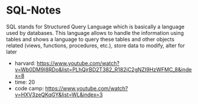 # SQL-Notes
SQL stands for Structured Query Language which is basically a language used by databases. This language allows to handle the information using tables and shows a language to query these tables and other objects related (views, functions, procedures, etc.), store data to modify, alter for later
- harvard: https://www.youtube.com/watch?v=Wb0DM9I8RDo&list=PLhQjrBD2T382_R182iC2gNZI9HzWFMC_8&index=8
- time: 20
- code camp: https://www.youtube.com/watch?v=HXV3zeQKqGY&list=WL&index=3
